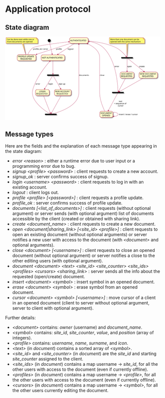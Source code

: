 # Application protocol

## State diagram
![](plantuml/protocol.svg)

## Message types
Here are the fields and the explanation of each message type appearing in the state diagram:
- *error \<reason>* : either a runtime error due to user input or a programming error due to bug.
- *signup \<profile> \<password>* : client requests to create a new account.
- *signup_ok* : server confirms success of signup.
- *login \<username> \<password>* : client requests to log in with an existing account.
- *logout* : client logs out.
- *profile \<profile> [\<password>]* : client requests a profile update.
- *profile_ok* : server confirms success of profile update.
- *documents [\<list_of_documents>]* : client requests (without optional argument) or server sends (with optional argument) list of documents accessible by the client (created or obtained with sharing link).
- *create \<document_name>* : client requests to create a new document.
- *open \<document|sharing_link> [\<site_id> \<profile>]* : client requests to open an existing document (without optional arguments) or server notifies a new user with access to the document (with *\<document>* and optional arguments).
- *close \<document> [\<username>]* : client requests to close an opened document (without optional argument) or server notifies a close to the other editing users (with optional argument).
- *document \<document> \<text> \<site_id> \<site_counter> \<site_ids> \<profiles> \<cursors> \<sharing_link>* : server sends all the info about the requested (open/create) document.
- *insert \<document> \<symbol>* : insert symbol in an opened document.
- *erase \<document> \<symbol>* : erase symbol from an opened document.
- *cursor \<document> \<symbol> [\<username>]* : move cursor of a client in an opened document (client to server without optional argument, server to client with optional argument).

Further details:
- *\<document>* contains: *owner* (username) and *document_name*.
- *\<symbol>* contains: *site_id*, *site_counter*, *value*, and *position* (array of integers).
- *\<profile>* contains: *username*, *name*, *surname*, and *icon*.
- *\<text>* (in *document*) contains a sorted array of *\<symbol>*.
- *\<site_id>* and *\<site_counter>* (in *document*) are the *site_id* and starting *site_counter* assigned to the client.
- *\<site_ids>* (in *document*) contains a map username -> *site_id*, for all the other users with access to the document (even if currently offline).
- *\<profiles>* (in *document*) contains a map username -> *\<profile>*, for all the other users with access to the document (even if currently offline).
- *\<cursors>* (in *document*) contains a map username -> *\<symbol>*, for all the other users currently editing the document.
